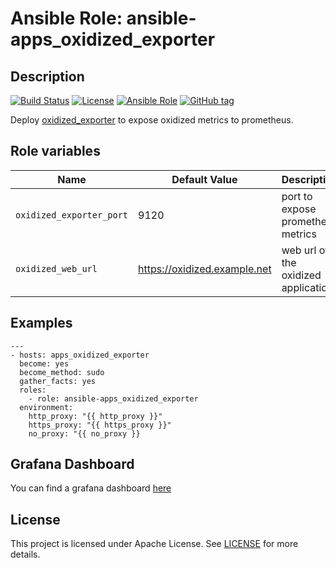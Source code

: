 # Ansible Role: ansible-apps_oxidized_exporter

## Description

[![Build Status](https://travis-ci.com/lotusnoir/ansible-apps_oxidized_exporter.svg?branch=master?style=flat)](https://travis-ci.com/lotusnoir/ansible-apps_oxidized_exporter)
[![License](https://img.shields.io/badge/license-Apache--2.0-brightgreen?style=flat)](https://opensource.org/licenses/Apache-2.0)
[![Ansible Role](https://img.shields.io/badge/galaxy-apps_oxidized_exporter-purple?style=flat)](https://galaxy.ansible.com/lotusnoir/apps_oxidized_exporter)
[![GitHub tag](https://img.shields.io/badge/version-0.1.0-blue?style=flat)](https://github.com/lotusnoir/ansible-apps_oxidized_exporter/releases/tag/0.1.0) 

Deploy [oxidized_exporter](https://github.com/momorientes/oxidized_exporter) to expose oxidized metrics to prometheus.

## Role variables

| Name           | Default Value | Description                        |
| -------------- | ------------- | -----------------------------------|
| `oxidized_exporter_port` | 9120 | port to expose prometheus metrics |
| `oxidized_web_url` | https://oxidized.example.net | web url of the oxidized application |

## Examples

	---
	- hosts: apps_oxidized_exporter
	  become: yes
	  become_method: sudo
	  gather_facts: yes
	  roles:
	    - role: ansible-apps_oxidized_exporter
	  environment: 
	    http_proxy: "{{ http_proxy }}"
	    https_proxy: "{{ https_proxy }}"
	    no_proxy: "{{ no_proxy }}


## Grafana Dashboard

You can find a grafana dashboard [here](https://grafana.com/grafana/dashboards/13556)


## License

This project is licensed under Apache License. See [LICENSE](/LICENSE) for more details.
